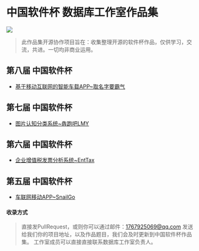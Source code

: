 # 中国软件杯 数据库工作室作品集

![](https://i.imgur.com/ApVVRS6.jpg)

> 此作品集开源协作项目旨在：收集整理开源的软件杯作品，仅供学习，交流，共进。一切均非商业运用。


## 第八届 中国软件杯

- [基于移动互联网的智能车载APP~取名字要霸气](https://github.com/Xxianglei/Intelligent-Vehicle-App) 
## 第七届 中国软件杯

- [图片认知分类系统~犇跑吧LMY](https://github.com/linyuanbin/SoftwareCup)

## 第六届 中国软件杯

- [企业增值税发票分析系统~EntTax](https://github.com/brainysoon/EntTax)

## 第五届 中国软件杯

- [车联网移动APP~SnailGo](https://github.com/brainysoon/cyberCar)




#### 收录方式

> 直接发PullRequest，或则你可以通过邮件：1767925069@qq.com 发送给我们你的项目地址，以及作品题目，我们会及时更新到中国软件杯作品集。 工作室成员可以直接直接联系数据库工作室负责人。
